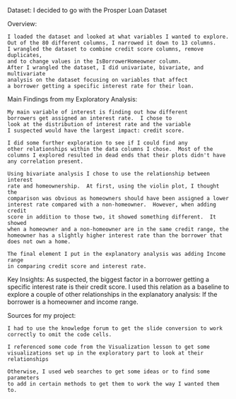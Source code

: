Dataset: I decided to go with the Prosper Loan Dataset

Overview:

    I loaded the dataset and looked at what variables I wanted to explore.
    Out of the 80 different columns, I narrowed it down to 13 columns.
    I wrangled the dataset to combine credit score columns, remove duplicates,
    and to change values in the IsBorrowerHomeowner column.
    After I wrangled the dataset, I did univariate, bivariate, and multivariate
    analysis on the dataset focusing on variables that affect
    a borrower getting a specific interest rate for their loan.

Main Findings from my Exploratory Analysis:

    My main variable of interest is finding out how different
    borrowers get assigned an interest rate.  I chose to
    look at the distribution of interest rate and the variable
    I suspected would have the largest impact: credit score.

    I did some further exploration to see if I could find any
    other relationships within the data columns I chose.  Most of the
    columns I explored resulted in dead ends that their plots didn't have
    any correlation present.

    Using bivariate analysis I chose to use the relationship between interest
    rate and homeownership.  At first, using the violin plot, I thought the
    comparison was obvious as homeowners should have been assigned a lower
    interest rate compared with a non-homeowner.  However, when adding credit
    score in addition to those two, it showed something different.  It showed
    when a homeowner and a non-homeowner are in the same credit range, the
    homeowner has a slightly higher interest rate than the borrower that
    does not own a home.

    The final element I put in the explanatory analysis was adding Income range
    in comparing credit score and interest rate.

Key Insights:  As suspected, the biggest factor in a borrower getting a specific
    interest rate is their credit score.  I used this relation as a baseline
    to explore a couple of other relationships in the explanatory analysis:
    If the borrower is a homeowner and income range.

Sources for my project:

    I had to use the knowledge forum to get the slide conversion to work
    correctly to omit the code cells.

    I referenced some code from the Visualization lesson to get some
    visualizations set up in the exploratory part to look at their relationships

    Otherwise, I used web searches to get some ideas or to find some parameters
    to add in certain methods to get them to work the way I wanted them to.

